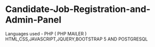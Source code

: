 # Candidate-Job-Registration-and-Admin-Panel
Languages used - PHP ( PHP MAILER ) HTML,CSS,JAVASCRIPT,JQUERY,BOOTSTRAP 5 AND POSTGRESQL 
